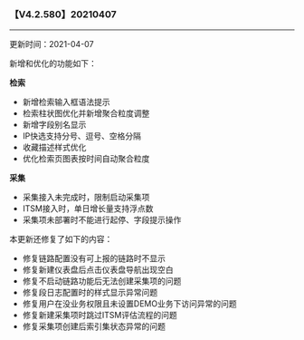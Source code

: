 ### 【V4.2.580】20210407
----
更新时间：2021-04-07

新增和优化的功能如下：

**检索**

* 新增检索输入框语法提示
* 检索柱状图优化并新增聚合粒度调整
* 新增字段别名显示
* IP快选支持分号、逗号、空格分隔
* 收藏描述样式优化
* 优化检索页图表按时间自动聚合粒度

**采集**

* 采集接入未完成时，限制启动采集项
* ITSM接入时，单日增长量支持浮点数
* 采集项未部署时不能进行起停、字段提示操作

本更新还修复了如下的内容：

* 修复链路配置没有可上报的链路时不显示
* 修复新建仪表盘后点击仪表盘导航出现空白
* 修复不启动链路功能后无法创建采集项的问题
* 修复段日志配置时的样式显示异常问题
* 修复用户在没业务权限且未设置DEMO业务下访问异常的问题
* 修复新建采集项时跳过ITSM评估流程的问题
* 修复采集项创建后索引集状态异常的问题
